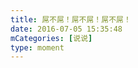 ```yaml
---
title: 屌不屌！屌不屌！屌不屌！
date: 2016-07-05 15:35:48
mCategories: [说说]
type: moment
---
```


<div id="pics-20160705153548"></div>

<script src="/lib/moment/pics.js"></script>
<script>
var data = [
    {"link": "2016-07-05_000000.jpeg", "type": "shuoshuo"}
];
picsRender(data, "pics-20160705153548");
</script>
